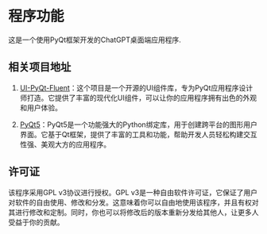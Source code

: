 # 程序功能

这是一个使用PyQt框架开发的ChatGPT桌面端应用程序.

## 相关项目地址

1. [UI-PyQt-Fluent](https://github.com/zhiyiYo/PyQt-Fluent-Widgets/tree/master)：这个项目是一个开源的UI组件库，专为PyQt应用程序设计师打造。它提供了丰富的现代化UI组件，可以让你的应用程序拥有出色的外观和用户体验。

2. [PyQt5](https://www.qt.io/download-open-source)：PyQt5是一个功能强大的Python绑定库，用于创建跨平台的图形用户界面。它基于Qt框架，提供了丰富的工具和功能，帮助开发人员轻松构建交互性强、美观大方的应用程序。

## 许可证

该程序采用GPL v3协议进行授权。GPL v3是一种自由软件许可证，它保证了用户对软件的自由使用、修改和分发。这意味着你可以自由地使用该程序，并且有权对其进行修改和定制。同时，你也可以将修改后的版本重新分发给其他人，让更多人受益于你的贡献。
